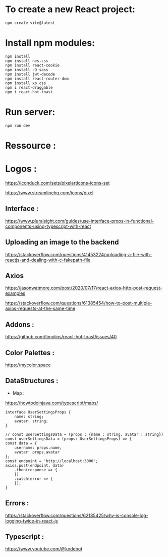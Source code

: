 # To create a new React project:

    npm create vite@latest

# Install npm modules:
    npm install
    npm install nes.css
    npm install react-cookie
    npm install -D sass
    npm install jwt-decode
    npm install react-router-dom
    npm install xp.css
    npm i react-draggable
    npm i react-hot-toast

# Run server:

    npm run dev

# Ressource :

# Logos :

https://iconduck.com/sets/pixelarticons-icons-set

https://www.streamlinehq.com/icons/pixel

## Interface :

https://www.pluralsight.com/guides/use-interface-props-in-functional-components-using-typescript-with-react 

## Uploading an image to the backend

https://stackoverflow.com/questions/41453224/uploading-a-file-with-reactjs-and-dealing-with-c-fakepath-file

## Axios

https://jasonwatmore.com/post/2020/07/17/react-axios-http-post-request-examples

https://stackoverflow.com/questions/61385454/how-to-post-multiple-axios-requests-at-the-same-time


## Addons :

https://github.com/timolins/react-hot-toast/issues/40


## Color Palettes :

https://mycolor.space

## DataStructures : 

* Map : 

https://howtodoinjava.com/typescript/maps/


    interface UserSettingsProps {
        name: string;
        avatar: string;
    }

    // const userSettingsData = (props : {name : string, avatar : string}) 
    const userSettingsData = (props: UserSettingsProps) => {
    const data = {
        username: props.name,
        avatar: props.avatar
    };
    const endpoint = 'http://localhost:3000';
    axios.post(endpoint, data)
        .then(response => {
        })
        .catch(error => {
        });
    }


## Errors :

https://stackoverflow.com/questions/62185425/why-is-console-log-logging-twice-in-react-js


## Typescript :

https://www.youtube.com/@kodebot

